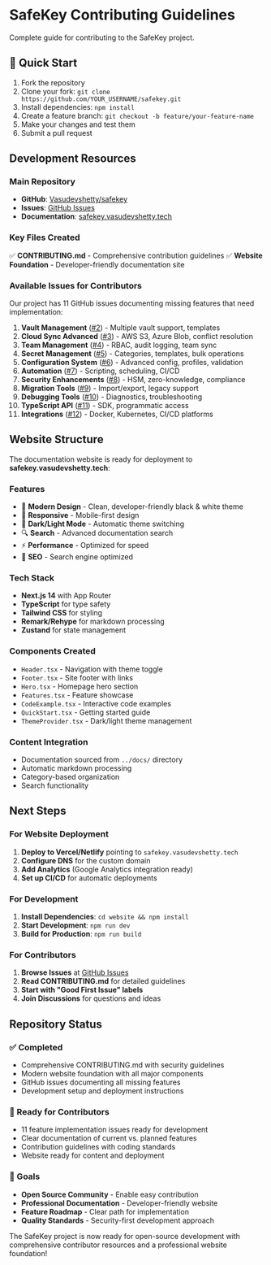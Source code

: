 # SafeKey Contributing Guidelines

Complete guide for contributing to the SafeKey project.

## 🚀 Quick Start

1. Fork the repository
2. Clone your fork: `git clone https://github.com/YOUR_USERNAME/safekey.git`
3. Install dependencies: `npm install`
4. Create a feature branch: `git checkout -b feature/your-feature-name`
5. Make your changes and test them
6. Submit a pull request

## Development Resources

### Main Repository

- **GitHub**: [Vasudevshetty/safekey](https://github.com/Vasudevshetty/safekey)
- **Issues**: [GitHub Issues](https://github.com/Vasudevshetty/safekey/issues)
- **Documentation**: [safekey.vasudevshetty.tech](https://safekey.vasudevshetty.tech)

### Key Files Created

✅ **CONTRIBUTING.md** - Comprehensive contribution guidelines
✅ **Website Foundation** - Developer-friendly documentation site

### Available Issues for Contributors

Our project has 11 GitHub issues documenting missing features that need implementation:

1. **Vault Management** ([#2](https://github.com/Vasudevshetty/safekey/issues/2)) - Multiple vault support, templates
2. **Cloud Sync Advanced** ([#3](https://github.com/Vasudevshetty/safekey/issues/3)) - AWS S3, Azure Blob, conflict resolution
3. **Team Management** ([#4](https://github.com/Vasudevshetty/safekey/issues/4)) - RBAC, audit logging, team sync
4. **Secret Management** ([#5](https://github.com/Vasudevshetty/safekey/issues/5)) - Categories, templates, bulk operations
5. **Configuration System** ([#6](https://github.com/Vasudevshetty/safekey/issues/6)) - Advanced config, profiles, validation
6. **Automation** ([#7](https://github.com/Vasudevshetty/safekey/issues/7)) - Scripting, scheduling, CI/CD
7. **Security Enhancements** ([#8](https://github.com/Vasudevshetty/safekey/issues/8)) - HSM, zero-knowledge, compliance
8. **Migration Tools** ([#9](https://github.com/Vasudevshetty/safekey/issues/9)) - Import/export, legacy support
9. **Debugging Tools** ([#10](https://github.com/Vasudevshetty/safekey/issues/10)) - Diagnostics, troubleshooting
10. **TypeScript API** ([#11](https://github.com/Vasudevshetty/safekey/issues/11)) - SDK, programmatic access
11. **Integrations** ([#12](https://github.com/Vasudevshetty/safekey/issues/12)) - Docker, Kubernetes, CI/CD platforms

## Website Structure

The documentation website is ready for deployment to **safekey.vasudevshetty.tech**:

### Features

- 🎨 **Modern Design** - Clean, developer-friendly black & white theme
- 📱 **Responsive** - Mobile-first design
- 🌙 **Dark/Light Mode** - Automatic theme switching
- 🔍 **Search** - Advanced documentation search
- ⚡ **Performance** - Optimized for speed
- 🎯 **SEO** - Search engine optimized

### Tech Stack

- **Next.js 14** with App Router
- **TypeScript** for type safety
- **Tailwind CSS** for styling
- **Remark/Rehype** for markdown processing
- **Zustand** for state management

### Components Created

- `Header.tsx` - Navigation with theme toggle
- `Footer.tsx` - Site footer with links
- `Hero.tsx` - Homepage hero section
- `Features.tsx` - Feature showcase
- `CodeExample.tsx` - Interactive code examples
- `QuickStart.tsx` - Getting started guide
- `ThemeProvider.tsx` - Dark/light theme management

### Content Integration

- Documentation sourced from `../docs/` directory
- Automatic markdown processing
- Category-based organization
- Search functionality

## Next Steps

### For Website Deployment

1. **Deploy to Vercel/Netlify** pointing to `safekey.vasudevshetty.tech`
2. **Configure DNS** for the custom domain
3. **Add Analytics** (Google Analytics integration ready)
4. **Set up CI/CD** for automatic deployments

### For Development

1. **Install Dependencies**: `cd website && npm install`
2. **Start Development**: `npm run dev`
3. **Build for Production**: `npm run build`

### For Contributors

1. **Browse Issues** at [GitHub Issues](https://github.com/Vasudevshetty/safekey/issues)
2. **Read CONTRIBUTING.md** for detailed guidelines
3. **Start with "Good First Issue" labels**
4. **Join Discussions** for questions and ideas

## Repository Status

### ✅ Completed

- Comprehensive CONTRIBUTING.md with security guidelines
- Modern website foundation with all major components
- GitHub issues documenting all missing features
- Development setup and deployment instructions

### 🚧 Ready for Contributors

- 11 feature implementation issues ready for development
- Clear documentation of current vs. planned features
- Contribution guidelines with coding standards
- Website ready for content and deployment

### 🎯 Goals

- **Open Source Community** - Enable easy contribution
- **Professional Documentation** - Developer-friendly website
- **Feature Roadmap** - Clear path for implementation
- **Quality Standards** - Security-first development approach

The SafeKey project is now ready for open-source development with comprehensive contributor resources and a professional website foundation!

